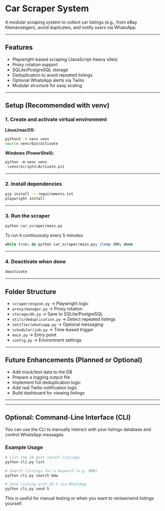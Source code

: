 # Car Scraper System

A modular scraping system to collect car listings (e.g., from eBay Kleinanzeigen), avoid duplicates, and notify users via WhatsApp.

---

## Features
- Playwright-based scraping (JavaScript-heavy sites)
- Proxy rotation support
- SQLite/PostgreSQL storage
- Deduplication to avoid repeated listings
- Optional WhatsApp alerts via Twilio
- Modular structure for easy scaling

---

## Setup (Recommended with venv)

### 1. Create and activate virtual environment

**Linux/macOS:**
```bash
python3 -m venv venv
source venv/bin/activate
```

**Windows (PowerShell):**
```powershell
python -m venv venv
.\venv\Scripts\Activate.ps1
```

---

### 2. Install dependencies
```bash
pip install -r requirements.txt
playwright install
```

---

### 3. Run the scraper
```bash
python car_scraper/main.py
```

To run it continuously every 5 minutes:
```bash
while true; do python car_scraper/main.py; sleep 300; done
```

---

### 4. Deactivate when done
```bash
deactivate
```

---

## Folder Structure

- `scraper/engine.py` → Playwright logic
- `proxy/manager.py` → Proxy rotation
- `storage/db.py` → Save to SQLite/PostgreSQL
- `utils/deduplication.py` → Detect repeated listings
- `notifier/whatsapp.py` → Optional messaging
- `scheduler/job.py` → Time-based trigger
- `main.py` → Entry point
- `config.py` → Environment settings

---

## Future Enhancements (Planned or Optional)

- Add mock/test data to the DB
- Prepare a logging output file
- Implement full deduplication logic
- Add real Twilio notification logic
- Build dashboard for viewing listings

---


---

## Optional: Command-Line Interface (CLI)

You can use the CLI to manually interact with your listings database and control WhatsApp messages.

### Example Usage

```bash
# List the 10 most recent listings
python cli.py list

# Search listings for a keyword (e.g. BMW)
python cli.py search bmw

# Send listing with ID 5 via WhatsApp
python cli.py send 5
```

This is useful for manual testing or when you want to review/send listings yourself.
